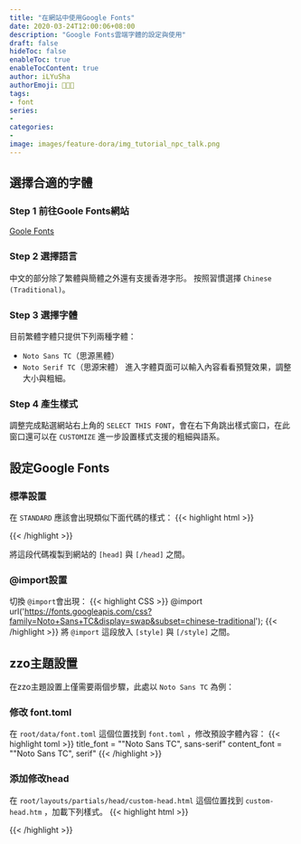```yaml
---
title: "在網站中使用Google Fonts"
date: 2020-03-24T12:00:06+08:00
description: "Google Fonts雲端字體的設定與使用"
draft: false
hideToc: false
enableToc: true
enableTocContent: true
author: iLYuSha
authorEmoji: 👩🏿‍🚀
tags: 
- font
series:
-
categories:
-
image: images/feature-dora/img_tutorial_npc_talk.png
---
```

## 選擇合適的字體
### Step 1 前往Goole Fonts網站
[Goole Fonts](https://fonts.google.com/)
### Step 2 選擇語言
中文的部分除了繁體與簡體之外還有支援香港字形。
按照習慣選擇 `Chinese (Traditional)`。
### Step 3 選擇字體
目前繁體字體只提供下列兩種字體：
* `Noto Sans TC`（<font face="Noto Sans TC">思源黑體</font>）
* `Noto Serif TC`（<font face="Noto Serif TC">思源宋體</font>）
進入字體頁面可以輸入內容看看預覽效果，調整大小與粗細。
### Step 4 產生樣式
調整完成點選網站右上角的 `SELECT THIS FONT`，會在右下角跳出樣式窗口，在此窗口還可以在 `CUSTOMIZE` 進一步設置樣式支援的粗細與語系。
## 設定Google Fonts
### 標準設置
在 `STANDARD` 應該會出現類似下面代碼的樣式：
{{< highlight html >}}
<link href="https://fonts.googleapis.com/css?family=Noto+Sans+TC&display=swap&subset=chinese-traditional" rel="stylesheet">
{{< /highlight >}}

將這段代碼複製到網站的 `[head]` 與 `[/head]` 之間。
### @import設置
切換 `@import`會出現：
{{< highlight CSS >}}
@import url('https://fonts.googleapis.com/css?family=Noto+Sans+TC&display=swap&subset=chinese-traditional');
{{< /highlight >}}
將 `@import` 這段放入 `[style]` 與 `[/style]` 之間。

## zzo主題設置
在zzo主題設置上僅需要兩個步驟，此處以 `Noto Sans TC` 為例：
### 修改 font.toml
在 `root/data/font.toml` 這個位置找到 `font.toml` ，修改預設字體內容：
{{< highlight toml >}}
title_font = "\"Noto Sans TC\", sans-serif"
content_font = "\"Noto Sans TC\", serif"
{{< /highlight >}}

### 添加修改head
在 `root/layouts/partials/head/custom-head.html` 這個位置找到 `custom-head.htm` ，加載下列樣式。
{{< highlight html >}}
<link href="https://fonts.googleapis.com/css?family=Noto+Sans+TC&display=swap&subset=chinese-traditional" rel="stylesheet">
{{< /highlight >}}